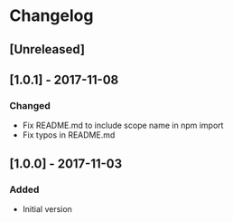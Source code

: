 # Changelog

## [Unreleased]

## [1.0.1] - 2017-11-08
### Changed
- Fix README.md to include scope name in npm import
- Fix typos in README.md

## [1.0.0] - 2017-11-03
### Added
- Initial version
